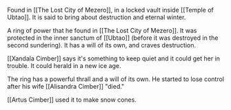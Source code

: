 Found in [[The Lost City of Mezero]], in a locked vault inside [[Temple of Ubtao]]. It is said to bring about destruction and eternal winter.

A ring of power that he found in [[The Lost City of Mezero]]. It was protected in the inner sanctum of [[Ubtao]] (before it was destroyed in the second sundering). It has a will of its own, and craves destruction.

[[Xandala Cimber]] says it's something to keep quiet and it could get her in trouble. It could herald in a new ice age.

The ring has a powerful thrall and a will of its own. He started to lose control after his wife [[Alisandra Cimber]] "died."

[[Artus Cimber]] used it to make snow cones.

